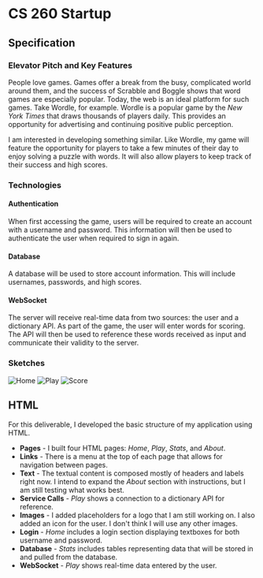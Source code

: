 # **CS 260 Startup**

## Specification

### Elevator Pitch and Key Features
  People love games. Games offer a break from the busy, complicated world around them, and the success of Scrabble and Boggle shows that word games are especially popular. Today, the web is an ideal platform for such games. Take Wordle, for example. Wordle is a popular game by the *New York Times* that draws thousands of players daily. This provides an opportunity for advertising and continuing positive public perception.
  
  I am interested in developing something similar. Like Wordle, my game will feature the opportunity for players to take a few minutes of their day to enjoy solving a puzzle with words. It will also allow players to keep track of their success and high scores.

### Technologies
#### Authentication
  When first accessing the game, users will be required to create an account with a username and password. This information will then be used to authenticate the user when required to sign in again.
#### Database
  A database will be used to store account information. This will include usernames, passwords, and high scores. 
#### WebSocket
  The server will receive real-time data from two sources: the user and a dictionary API. As part of the game, the user will enter words for scoring. The API will then be used to reference these words received as input and communicate their validity to the server.

### Sketches
![Home](https://github.com/Spencer-Gardner/CS_260/assets/120418845/18f9f269-fd16-4b34-bb2d-4782118a2cfb)
![Play](https://github.com/Spencer-Gardner/CS_260/assets/120418845/eaac79c1-e788-46b5-a9e1-e6710e97d10b)
![Score](https://github.com/Spencer-Gardner/CS_260/assets/120418845/801e5261-3ecb-4195-b526-56607f964d1a)

## HTML
For this deliverable, I developed the basic structure of my application using HTML.
- **Pages** - I built four HTML pages: _Home_, _Play_, _Stats_, and _About_. 
- **Links** - There is a menu at the top of each page that allows for navigation between pages.
- **Text** - The textual content is composed mostly of headers and labels right now. I intend to expand the _About_ section with instructions, but I am still testing what works best. 
- **Service Calls** - _Play_ shows a connection to a dictionary API for reference.
- **Images** - I added placeholders for a logo that I am still working on. I also added an icon for the user. I don't think I will use any other images.
- **Login** - _Home_ includes a login section displaying textboxes for both username and password.
- **Database** - _Stats_ includes tables representing data that will be stored in and pulled from the database.
- **WebSocket** - _Play_ shows real-time data entered by the user.

  
